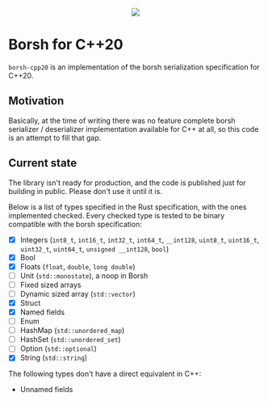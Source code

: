 <p align="center">
  <img src="https://github.com/israelidanny/borsh-cpp20/assets/1970424/ff975fe3-7c2a-4b24-aa1f-946d11a055ad" />
</p>

# Borsh for C++20

`borsh-cpp20` is an implementation of the borsh serialization specification for C++20.

## Motivation

Basically, at the time of writing there was no feature complete borsh serializer / deserializer implementation available
for C++ at all, so this code is an attempt to fill that gap.

## Current state

The library isn't ready for production, and the code is published just for building in public. Please don't use it until
it is.

Below is a list of types specified in the Rust specification, with the ones implemented checked. Every checked type is
tested to be binary compatible with the borsh specification:

- [x] 
  Integers (`int8_t`, `int16_t`, `int32_t`, `int64_t`, `__int128`, `uint8_t`, `uint16_t`, `uint32_t`, `uint64_t`, `unsigned __int128`,
  `bool`)
- [x] Bool
- [x] Floats (`float`, `double`, `long double`)
- [ ] Unit (`std::monostate`), a noop in Borsh
- [ ] Fixed sized arrays
- [ ] Dynamic sized array (`std::vector`)
- [x] Struct
- [x] Named fields
- [ ] Enum
- [ ] HashMap (`std::unordered_map`)
- [ ] HashSet (`std::unordered_set`)
- [ ] Option (`std::optional`)
- [x] String (`std::string`)

The following types don't have a direct equivalent in C++:

- Unnamed fields
